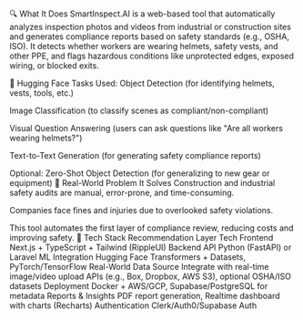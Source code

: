 🔍 What It Does
SmartInspect.AI is a web-based tool that automatically analyzes inspection photos and videos from industrial or construction sites and generates compliance reports based on safety standards (e.g., OSHA, ISO). It detects whether workers are wearing helmets, safety vests, and other PPE, and flags hazardous conditions like unprotected edges, exposed wiring, or blocked exits.

🧠 Hugging Face Tasks Used:
Object Detection (for identifying helmets, vests, tools, etc.)

Image Classification (to classify scenes as compliant/non-compliant)

Visual Question Answering (users can ask questions like "Are all workers wearing helmets?")

Text-to-Text Generation (for generating safety compliance reports)

Optional: Zero-Shot Object Detection (for generalizing to new gear or equipment)
🎯 Real-World Problem It Solves
Construction and industrial safety audits are manual, error-prone, and time-consuming.

Companies face fines and injuries due to overlooked safety violations.

This tool automates the first layer of compliance review, reducing costs and improving safety.
🧰 Tech Stack Recommendation
Layer	Tech
Frontend	Next.js + TypeScript + Tailwind (RippleUI)
Backend API	Python (FastAPI) or Laravel
ML Integration	Hugging Face Transformers + Datasets, PyTorch/TensorFlow
Real-World Data Source	Integrate with real-time image/video upload APIs (e.g., Box, Dropbox, AWS S3), optional OSHA/ISO datasets
Deployment	Docker + AWS/GCP, Supabase/PostgreSQL for metadata
Reports & Insights	PDF report generation, Realtime dashboard with charts (Recharts)
Authentication	Clerk/Auth0/Supabase Auth
